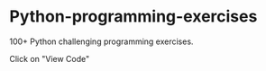 # Python-programming-exercises

100+ Python challenging programming exercises.


Click on "View Code" 
